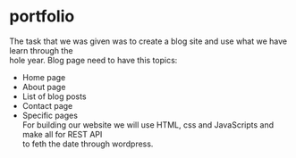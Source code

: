 # portfolio
<!-- wp:paragraph -->
<p>The task that we was given was to create a blog site and use what we have learn through the<br>hole year. Blog page need to have this topics:</p>
<!-- /wp:paragraph -->

<!-- wp:list -->
<ul><li>Home page</li><li>About page</li><li>List of blog posts</li><li>Contact page</li><li>Specific pages<br>For building our website we will use HTML, css and JavaScripts and make all for REST API<br>to feth the date through wordpress.</li></ul>
<!-- /wp:list -->

